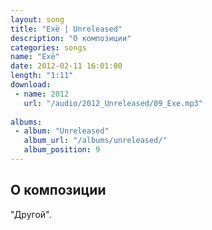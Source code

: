 ```yaml
---
layout: song
title: "Exë | Unreleased"
description: "О композиции"
categories: songs
name: "Exë"
date: 2012-02-11 16:01:00
length: "1:11"
download:
 - name: 2012
   url: "/audio/2012_Unreleased/09_Exe.mp3"
   
albums:
 - album: "Unreleased"
   album_url: "/albums/unreleased/"
   album_position: 9
---
```



## О композиции

"Другой".  
  
